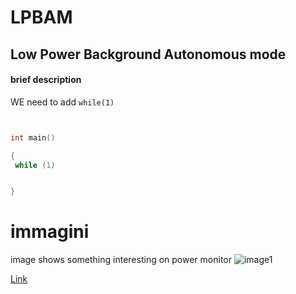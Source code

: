 # LPBAM

## Low Power Background Autonomous mode

#### brief description


WE need to add `while(1)`


```c


int main()

{
 while (1)  


}

```
# immagini 
image shows something interesting on power monitor
![image1](./img/image1.PNG)

[Link](www.st.com)
